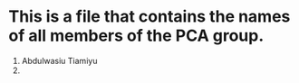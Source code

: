 # This is a file that contains the names of all members of the PCA group.


1. Abdulwasiu Tiamiyu
2. 
